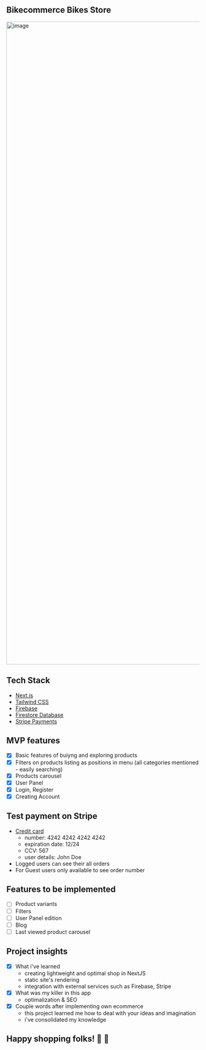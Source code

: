 ## Bikecommerce Bikes Store

<img width="1677" alt="image" src="https://github.com/dyrdzik97/bikecommerce/assets/62518046/56784101-00d7-403a-9833-50e0370ef1be">

## Tech Stack

- [Next.js](https://nextjs.org/)
- [Tailwind CSS](https://tailwindcss.com/)
- [Firebase](https://firebase.google.com/)
- [Firestore Database](https://firebase.google.com/docs/firestore?hl=pl)
- [Stripe Payments](https://stripe.com/en-pl)

## MVP features

- [x] Basic features of buiyng and exploring products
- [x] Filters on products listing as positions in menu (all categories mentioned - easily searching)
- [x] Products carousel
- [x] User Panel
- [x] Login, Register
- [x] Creating Account

## Test payment on Stripe

- [Credit card](https://stripe.com/docs/testing#cards)
  - number: 4242 4242 4242 4242
  - expiration date: 12/24
  - CCV: 567
  - user details: John Doe
- Logged users can see their all orders
- For Guest users only available to see order number

## Features to be implemented

- [ ] Product variants
- [ ] Filters
- [ ] User Panel edition
- [ ] Blog
- [ ] Last viewed product carousel

## Project insights

  - [x] What i've learned
    -  creating lightweight and optimal shop in NextJS
    -  static site's rendering
    -  integration with external services such as Firebase, Stripe
  - [x] What was my killer in this app
    - optimalization & SEO
  - [x] Couple words after implementing own ecommerce
    - this project learned me how to deal with your ideas and imagination
    - i've consolidated my knowledge

## Happy shopping folks! 🥳 🛒


